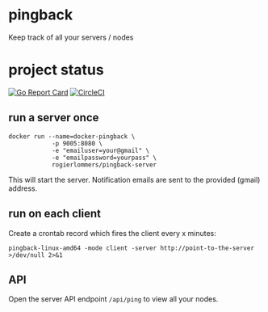 # pingback
Keep track of all your servers / nodes

# project status
[![Go Report Card](https://goreportcard.com/badge/github.com/rogierlommers/pingback)](https://goreportcard.com/report/github.com/rogierlommers/pingback) [![CircleCI](https://circleci.com/gh/rogierlommers/pingback/tree/master.svg?style=svg)](https://circleci.com/gh/rogierlommers/pingback/tree/master)

## run a server once

```
docker run --name=docker-pingback \
            -p 9005:8080 \
            -e "emailuser=your@gmail" \
            -e "emailpassword=yourpass" \
            rogierlommers/pingback-server
```

This will start the server. Notification emails are sent to the provided (gmail) address.

## run on each client

Create a crontab record which fires the client every x minutes:

```
pingback-linux-amd64 -mode client -server http://point-to-the-server >/dev/null 2>&1
```

## API
Open the server API endpoint `/api/ping` to view all your nodes.
